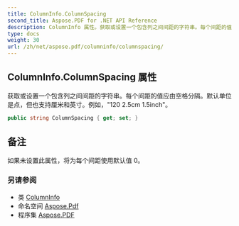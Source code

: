 ```yaml
---
title: ColumnInfo.ColumnSpacing
second_title: Aspose.PDF for .NET API Reference
description: ColumnInfo 属性。获取或设置一个包含列之间间距的字符串。每个间距的值应由空格分隔。默认单位是点，但也支持厘米和英寸。例如 "120 2.5cm 1.5inch"
type: docs
weight: 30
url: /zh/net/aspose.pdf/columninfo/columnspacing/
---
```

## ColumnInfo.ColumnSpacing 属性

获取或设置一个包含列之间间距的字符串。每个间距的值应由空格分隔。默认单位是点，但也支持厘米和英寸。例如，"120 2.5cm 1.5inch"。

```csharp
public string ColumnSpacing { get; set; }
```

## 备注

如果未设置此属性，将为每个间距使用默认值 0。

### 另请参阅

* 类 [ColumnInfo](../)
* 命名空间 [Aspose.Pdf](../../../aspose.pdf/)
* 程序集 [Aspose.PDF](../../../)